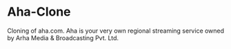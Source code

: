 # Aha-Clone
Cloning of aha.com.
Aha is your very own regional streaming service owned by Arha Media & Broadcasting Pvt. Ltd.
